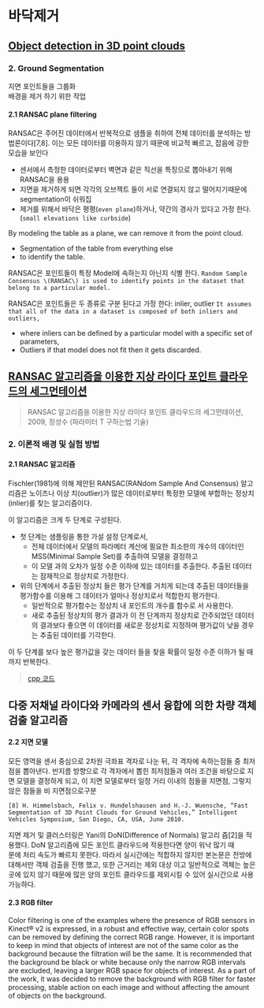 # 바닥제거

## [Object detection in 3D point clouds](https://www.mi.fu-berlin.de/inf/groups/ag-ki/Theses/Completed-theses/Master_Diploma-theses/2016/Damm/Master-Damm.pdf)

### 2. Ground Segmentation

지면 포인트들을 그룹화  
배경을 제거 하기 위한 작업

#### 2.1 RANSAC plane filtering

RANSAC은 주어진 데이터에서 반복적으로 샘플을 취하여 전체 데이터를 분석하는 방법론이다\[7,8\]. 이는 모든 데이터를 이용하지 않기 때문에 비교적 빠르고, 잡음에 강한 모습을 보인다

* 센서에서 측정한 데이터로부터 벽면과 같은 직선을 특징으로 뽑아내기 위해 RANSAC을 용용
* 지면을 제거하게 되면 각각의 오브젝트 들이 서로 연결되지 않고 떨어지기때문에 segmentation이 쉬워집
* 제거를 위해서 바닥은 평평\(`even plane`\)하거나, 약간의 경사가 있다고 가정 한다. \(`small elevations like curbside`\)

By modeling the table as a plane, we can remove it from the point cloud.

* Segmentation of the table from everything else 
* to identify the table.

RANSAC은 포인트들이 특정 Model에 속하는지 아닌지 식별 한다. `Random Sample Consensus \(RANSAC\) is used to identify points in the dataset that belong to a particular model.`

RANSAC은 포인트들은 두 종류로 구분 된다고 가정 한다: inlier, outlier `It assumes that all of the data in a dataset is composed of both inliers and outliers,`

* where inliers can be defined by a particular model with a specific set of parameters, 
* Outliers if that model does not fit then it gets discarded.

## [RANSAC 알고리즘을 이용한 지상 라이다 포인트 클라우드의 세그먼테이션](http://www.dbpia.co.kr/journal/articleDetail?nodeId=NODE01558668&language=ko_KR)

> RANSAC 알고리즘을 이용한 지상 라이다 포인트 클라우드의 세그먼테이션, 2009, 정성수 \(파라미터 T 구하는법 기술\)

### 2. 이론적 배경 및 실험 방법

#### 2.1 RANSAC 알고리즘

Fischler\(1981\)에 의해 제안된 RANSAC\(RANdom Sample And Consensus\) 알고리즘은 노이즈나 이상 치\(outlier\)가 많은 데이터로부터 특정한 모델에 부합하는 정상치\(inlier\)를 찾는 알고리즘이다.

이 알고리즘은 크게 두 단계로 구성된다.

* 첫 단계는 샘플링을 통한 가설 설정 단계로서, 
  * 전체 데이터에서 모델의 파라메터 계산에 필요한 최소한의 개수의 데이터인 MSS\(Minimal Sample Set\)를 추출하여 모델을 결정하고 
  * 이 모델 과의 오차가 일정 수준 이하에 있는 데이터를 추출한다. 추출된 데이터는 잠재적으로 정상치로 가정한다.
* 위의 단계에서 추출된 정상치 들은 평가 단계를 거치게 되는데 추출된 데이터들을 평가함수를 이용해 그 데이터가 얼마나 정상치로서 적합한지 평가한다. 
  * 일반적으로 평가함수는 정상치 내 포인트의 개수를 함수로 서 사용한다. 
  * 새로 추출된 정상치의 평가 결과가 이 전 단계까지 정상치로 간주되었던 데이터의 결과보다 좋으면 이 데이터를 새로운 정상치로 지정하며 평가값이 낮을 경우는 추출된 데이터를 기각한다. 

이 두 단계를 보다 높은 평가값을 갖는 데이터 들을 찾을 확률이 일정 수준 이하가 될 때 까지 반복한다.

> [cpp 코드 ](http://blog.daum.net/pg365/242)

## 다중 저채널 라이다와 카메라의 센서 융합에 의한 차량 객체 검출 알고리즘

#### 2.2 지면 모델

모든 영역을 센서 중심으로 2차원 극좌표 격자로 나눈 뒤, 각 격자에 속하는점들 중 최저점을 뽑아낸다. 반지름 방향으로 각 격자에서 뽑힌 최저점들과 여러 조건을 바탕으로 지면 모델을 결정하게 되고, 이 지면 모델로부터 일정 거리 이내의 점들을 지면점, 그렇지 않은 점들을 비 지면점으로구분

```text
[8] H. Himmelsbach, Felix v. Hundelshausen and H.-J. Wuensche, “Fast Segmentation of 3D Point Clouds for Ground Vehicles,” Intelligent Vehicles Symposium, San Diego, CA, USA, June 2010.
```

지면 제거 및 클러스터링은 Yani의 DoN\(Difference of Normals\) 알고리 즘\[2\]을 적용했다. DoN 알고리즘에 모든 포인트 클라우드에 적용한다면 양이 워낙 많기 때  
문에 처리 속도가 빠르지 못한다. 따라서 실시간에는 적합하지 않지만 본논문은 전방에 대해서만 객체 검출을 진행 했고, 또한 근거리는 제외 대상 이고 일반적으로 객체는 높은 곳에 있지 않기 때문에 많은 양의 포인트 클라우드를 제외시킬 수 있어 실시간으로 사용 가능하다.

#### 2.3 RGB filter

Color filtering is one of the examples where the presence of RGB sensors in Kinect® v2 is expressed, in a robust and effective way, certain color spots can be removed by defining the correct RGB range. However, it is important to keep in mind that objects of interest are not of the same color as the background because the filtration will be the same. It is recommended that the background be black or white because only the narrow RGB intervals are excluded, leaving a larger RGB space for objects of interest. As a part of the work, it was decided to remove the background with RGB filter for faster processing, stable action on each image and without affecting the amount of objects on the background.

